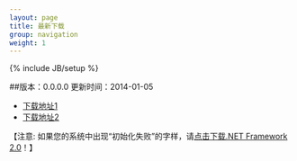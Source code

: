 ```yaml
---
layout: page
title: 最新下载
group: navigation
weight: 1
---
```


{% include JB/setup %}

##版本：0.0.0.0 更新时间：2014-01-05

  - <a href="http://pan.baidu.com/s/1gUWs2" target="_blank">下载地址1</a>
  - <a href="http://yunpan.cn/QzAabXd7UPgMv" target="_blank">下载地址2</a>
  
【注意: 如果您的系统中出现“初始化失败”的字样，请<a href="http://download.microsoft.com/download/c/6/e/c6e88215-0178-4c6c-b5f3-158ff77b1f38/NetFx20SP2_x86.exe" target="_blank">点击下载.NET Framework 2.0</a>！】
